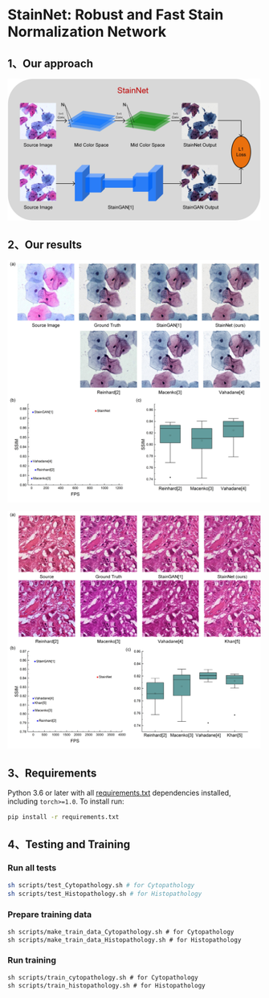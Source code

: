 # StainNet: Robust and Fast Stain Normalization Network

## 1、Our approach

![stainnet](readme.assets/stainnet.jpg)

## 2、Our results

![Cytopathology](readme.assets/Cytopathology.jpg)

![hist](readme.assets/hist.jpg)

## 3、Requirements

Python 3.6 or later with all [requirements.txt](https://github.com/khtao/StainNet/master/requirements.txt) dependencies installed, including `torch>=1.0`. To install run:

```bash
pip install -r requirements.txt
```

## 4、Testing and Training


### Run all tests

```bash
sh scripts/test_Cytopathology.sh # for Cytopathology
sh scripts/test_Histopathology.sh # for Histopathology
```

### Prepare training data

```shell
sh scripts/make_train_data_Cytopathology.sh # for Cytopathology
sh scripts/make_train_data_Histopathology.sh # for Histopathology
```

### Run training

```shell
sh scripts/train_cytopathology.sh # for Cytopathology
sh scripts/train_histopathology.sh # for Histopathology
```

